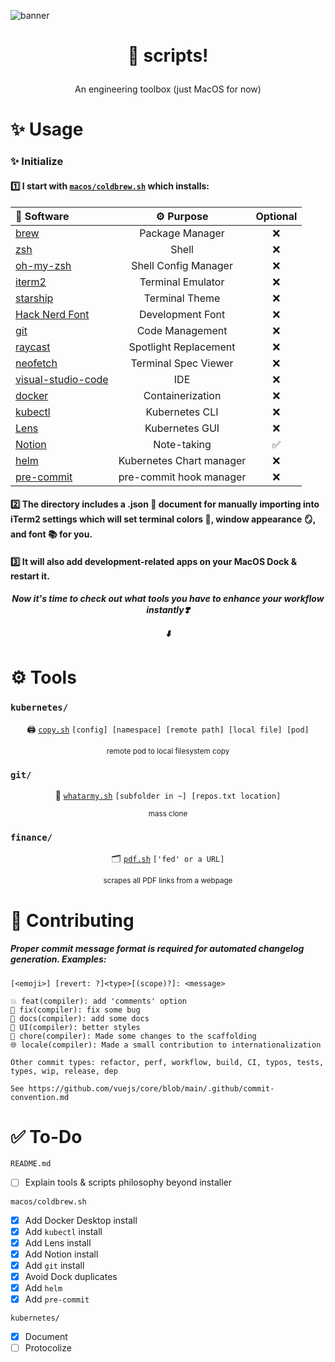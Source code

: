 ![banner](banner.png)


<h1 align="center">

📄 scripts!

</h1>
<p align="center">
An engineering toolbox (just MacOS for now)
</p>

# ✨ Usage

### ✨ Initialize

#### 1️⃣ I start with [`macos/coldbrew.sh`](https://github.com/DylanAlloy/scripts/blob/main/macos/coldbrew.sh) which installs:

<table align="center">
<thead>
<tr>
<th style="text-align:left">📁 Software</th>
<th style="text-align:center">⚙ Purpose</th>
<th style="text-align:center">Optional</th>
</tr>
</thead>
<tbody>
<tr>
<td style="text-align:left"><a href="https://brew.sh">brew</a></td>
<td style="text-align:center">Package Manager</td>
<td style="text-align:center">❌</td>
</tr>
<tr>
<td style="text-align:left"><a href="https://zsh.org">zsh</a></td>
<td style="text-align:center">Shell</td>
<td style="text-align:center">❌</td>
</tr>
<tr>
<td style="text-align:left"><a href="https://ohmyz.sh">oh-my-zsh</a></td>
<td style="text-align:center">Shell Config Manager</td>
<td style="text-align:center">❌</td>
</tr>
<tr>
<td style="text-align:left"><a href="https://iterm2.com">iterm2</a></td>
<td style="text-align:center">Terminal Emulator</td>
<td style="text-align:center">❌</td>
</tr>
<tr>
<td style="text-align:left"><a href="https://starship.rs/guide/">starship</a></td>
<td style="text-align:center">Terminal Theme</td>
<td style="text-align:center">❌</td>
</tr>
<tr>
<td style="text-align:left"><a href="https://github.com/ryanoasis/nerd-fonts/tree/master/patched-fonts/Hack">Hack Nerd Font</a></td>
<td style="text-align:center">Development Font</td>
<td style="text-align:center">❌</td>
</tr>
<tr>
<td style="text-align:left"><a href="https://git-scm.com">git</a></td>
<td style="text-align:center">Code Management</td>
<td style="text-align:center">❌</td>
</tr>
<tr>
<td style="text-align:left"><a href="https://www.raycast.com">raycast</a></td>
<td style="text-align:center">Spotlight Replacement</td>
<td style="text-align:center">❌</td>
</tr>
<tr>
<td style="text-align:left"><a href="https://github.com/dylanaraps/neofetch">neofetch</a></td>
<td style="text-align:center">Terminal Spec Viewer</td>
<td style="text-align:center">❌</td>
</tr>
<tr>
<td style="text-align:left"><a href="https://code.visualstudio.com">visual-studio-code</a></td>
<td style="text-align:center">IDE</td>
<td style="text-align:center">❌</td>
</tr>
<tr>
<td style="text-align:left"><a href="https://www.docker.com">docker</a></td>
<td style="text-align:center">Containerization</td>
<td style="text-align:center">❌</td>
</tr>
<tr>
<td style="text-align:left"><a href="https://kubernetes.io/docs/tasks/tools/">kubectl</a></td>
<td style="text-align:center">Kubernetes CLI</td>
<td style="text-align:center">❌</td>
</tr>
<tr>
<td style="text-align:left"><a href="https://k8slens.dev">Lens</a></td>
<td style="text-align:center">Kubernetes GUI</td>
<td style="text-align:center">❌</td>
</tr>
<tr>
<td style="text-align:left"><a href="https://www.notion.so">Notion</a></td>
<td style="text-align:center">Note-taking</td>
<td style="text-align:center">✅</td>
</tr>
<tr>
<td style="text-align:left"><a href="https://helm.sh">helm</a></td>
<td style="text-align:center">Kubernetes Chart manager</td>
<td style="text-align:center">❌</td>
</tr>
<tr>
<td style="text-align:left"><a href="https://pre-commit.com">pre-commit</a></td>
<td style="text-align:center">pre-commit hook manager</td>
<td style="text-align:center">❌</td>
</tr>
</tbody>
</table>

</p>

#### 2️⃣ The directory includes a .json 📝 document for manually importing into iTerm2 settings which will set terminal colors 🎨, window appearance 🪞, and font 📚 for you.

#### 3️⃣ It will also add development-related apps on your MacOS Dock & restart it.

<h5 align="center">
Now it's time to check out what tools you have to enhance your workflow instantly❣️

⬇️
</h5>

# ⚙️ Tools

<h3 id="-kubernetes-"><code>kubernetes/</code></h3>
<p align="center">
    🖨️ <a href="https://github.com/DylanAlloy/scripts/blob/main/kubernetes/copy.sh"><code>copy.sh</code></a>
        <code align="center">[config] [namespace] [remote path] [local file] [pod]</code>
</p>
<p align="center"><sub>remote pod to local filesystem copy</sub></p>

<h3 id="-git-"><code>git/</code></h3>
<p align="center">
    🚀 <a href="https://github.com/DylanAlloy/scripts/blob/main/git/whatarmy.sh"><code>whatarmy.sh</code></a>
        <code align="center">[subfolder in ~] [repos.txt location]</code>
</p>
<p align="center"><sub>mass clone</sub></p>

<h3 id="-kubernetes-"><code>finance/</code></h3>
<p align="center">
    🗂️ <a href="https://github.com/DylanAlloy/scripts/blob/main/finance/pdf.sh"><code>pdf.sh</code></a>
        <code align="center">['fed' or a URL]</code>
</p>
<p align="center"><sub>scrapes all PDF links from a webpage</sub></p>

# 🙋 Contributing 

##### Proper commit message format is required for automated changelog generation. Examples:

    [<emoji>] [revert: ?]<type>[(scope)?]: <message>

    💥 feat(compiler): add 'comments' option
    🐛 fix(compiler): fix some bug
    📝 docs(compiler): add some docs
    🌷 UI(compiler): better styles
    🏰 chore(compiler): Made some changes to the scaffolding
    🌐 locale(compiler): Made a small contribution to internationalization

    Other commit types: refactor, perf, workflow, build, CI, typos, tests, types, wip, release, dep

    See https://github.com/vuejs/core/blob/main/.github/commit-convention.md


# ✅ To-Do

`README.md`
- [ ] Explain tools & scripts philosophy beyond installer

`macos/coldbrew.sh`
- [x] Add Docker Desktop install
- [x] Add `kubectl` install
- [x] Add Lens install
- [x] Add Notion install
- [x] Add `git` install
- [x] Avoid Dock duplicates
- [x] Add `helm`
- [x] Add `pre-commit`

`kubernetes/`
- [x] Document
- [ ] Protocolize
